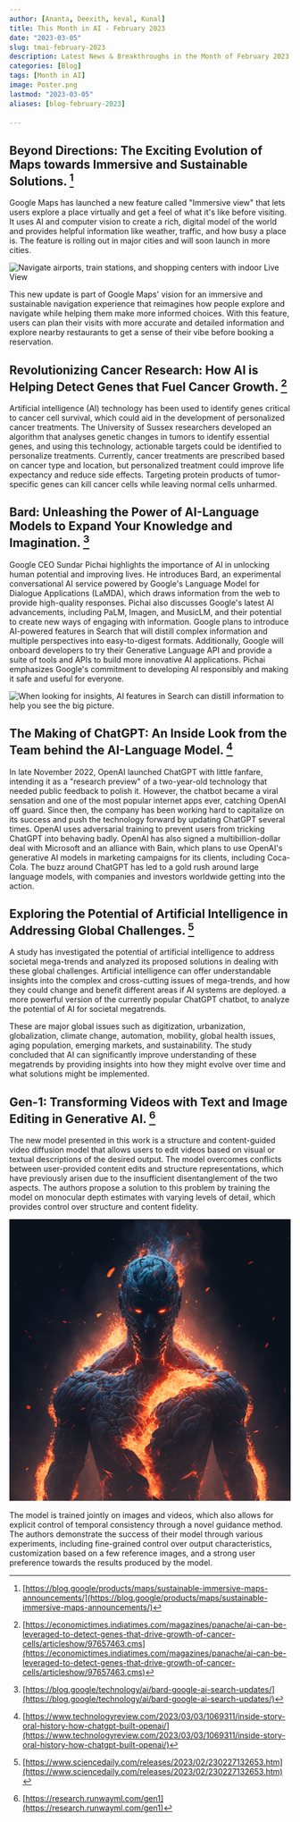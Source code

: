 ```yaml
---
author: [Ananta, Deexith, keval, Kunal]
title: This Month in AI - February 2023
date: "2023-03-05"
slug: tmai-february-2023
description: Latest News & Breakthroughs in the Month of February 2023 in AI.
categories: [Blog]
tags: [Month in AI]
image: Poster.png
lastmod: "2023-03-05"
aliases: [blog-february-2023]

---
```


## Beyond Directions: The Exciting Evolution of Maps towards Immersive and Sustainable Solutions. [^1]

Google Maps has launched a new feature called "Immersive view" that lets users explore a place virtually and get a feel of what it's like before visiting. It uses AI and computer vision to create a rich, digital model of the world and provides helpful information like weather, traffic, and how busy a place is. The feature is rolling out in major cities and will soon launch in more cities.

![Navigate airports, train stations, and shopping centers with indoor Live View](maps.gif)

This new update is part of Google Maps' vision for an immersive and sustainable navigation experience that reimagines how people explore and navigate while helping them make more informed choices. With this feature, users can plan their visits with more accurate and detailed information and explore nearby restaurants to get a sense of their vibe before booking a reservation.

## Revolutionizing Cancer Research: How AI is Helping Detect Genes that Fuel Cancer Growth. [^2]

Artificial intelligence (AI) technology has been used to identify genes critical to cancer cell survival, which could aid in the development of personalized cancer treatments. The University of Sussex researchers developed an algorithm that analyses genetic changes in tumors to identify essential genes, and using this technology, actionable targets could be identified to personalize treatments. Currently, cancer treatments are prescribed based on cancer type and location, but personalized treatment could improve life expectancy and reduce side effects. Targeting protein products of tumor-specific genes can kill cancer cells while leaving normal cells unharmed.

## Bard: Unleashing the Power of AI-Language Models to Expand Your Knowledge and Imagination. [^3]

Google CEO Sundar Pichai highlights the importance of AI in unlocking human potential and improving lives. He introduces Bard, an experimental conversational AI service powered by Google's Language Model for Dialogue Applications (LaMDA), which draws information from the web to provide high-quality responses. Pichai also discusses Google's latest AI advancements, including PaLM, Imagen, and MusicLM, and their potential to create new ways of engaging with information. Google plans to introduce AI-powered features in Search that will distill complex information and multiple perspectives into easy-to-digest formats. Additionally, Google will onboard developers to try their Generative Language API and provide a suite of tools and APIs to build more innovative AI applications. Pichai emphasizes Google's commitment to developing AI responsibly and making it safe and useful for everyone.

![When looking for insights, AI features in Search can distill information to help you see the big picture.](Bard.gif)

## The Making of ChatGPT: An Inside Look from the Team behind the AI-Language Model. [^4]

In late November 2022, OpenAI launched ChatGPT with little fanfare, intending it as a "research preview" of a two-year-old technology that needed public feedback to polish it. However, the chatbot became a viral sensation and one of the most popular internet apps ever, catching OpenAI off guard. Since then, the company has been working hard to capitalize on its success and push the technology forward by updating ChatGPT several times. OpenAI uses adversarial training to prevent users from tricking ChatGPT into behaving badly. OpenAI has also signed a multibillion-dollar deal with Microsoft and an alliance with Bain, which plans to use OpenAI's generative AI models in marketing campaigns for its clients, including Coca-Cola. The buzz around ChatGPT has led to a gold rush around large language models, with companies and investors worldwide getting into the action.

## Exploring the Potential of Artificial Intelligence in Addressing Global Challenges. [^5]

A study has investigated the potential of artificial intelligence to address societal mega-trends and analyzed its proposed solutions in dealing with these global challenges. Artificial intelligence can offer understandable insights into the complex and cross-cutting issues of mega-trends, and how they could change and benefit different areas if AI systems are deployed. a more powerful version of the currently popular ChatGPT chatbot, to analyze the potential of AI for societal megatrends. 

These are major global issues such as digitization, urbanization, globalization, climate change, automation, mobility, global health issues, aging population, emerging markets, and sustainability. The study concluded that AI can significantly improve understanding of these megatrends by providing insights into how they might evolve over time and what solutions might be implemented.

## Gen-1: Transforming Videos with Text and Image Editing in Generative AI. [^6]

The new model presented in this work is a structure and content-guided video diffusion model that allows users to edit videos based on visual or textual descriptions of the desired output. The model overcomes conflicts between user-provided content edits and structure representations, which have previously arisen due to the insufficient disentanglement of the two aspects. The authors propose a solution to this problem by training the model on monocular depth estimates with varying levels of detail, which provides control over structure and content fidelity.

![The model is trained jointly on images and videos, which also allows for explicit control of temporal consistency through a novel guidance method.](gen-1.png)

The model is trained jointly on images and videos, which also allows for explicit control of temporal consistency through a novel guidance method. The authors demonstrate the success of their model through various experiments, including fine-grained control over output characteristics, customization based on a few reference images, and a strong user preference towards the results produced by the model.


[^1]: [https://blog.google/products/maps/sustainable-immersive-maps-announcements/](https://blog.google/products/maps/sustainable-immersive-maps-announcements/)

[^2]: [https://economictimes.indiatimes.com/magazines/panache/ai-can-be-leveraged-to-detect-genes-that-drive-growth-of-cancer-cells/articleshow/97657463.cms](https://economictimes.indiatimes.com/magazines/panache/ai-can-be-leveraged-to-detect-genes-that-drive-growth-of-cancer-cells/articleshow/97657463.cms)

[^3]: [https://blog.google/technology/ai/bard-google-ai-search-updates/](https://blog.google/technology/ai/bard-google-ai-search-updates/)

[^4]: [https://www.technologyreview.com/2023/03/03/1069311/inside-story-oral-history-how-chatgpt-built-openai/](https://www.technologyreview.com/2023/03/03/1069311/inside-story-oral-history-how-chatgpt-built-openai/)

[^5]: [https://www.sciencedaily.com/releases/2023/02/230227132653.htm](https://www.sciencedaily.com/releases/2023/02/230227132653.htm)

[^6]: [https://research.runwayml.com/gen1](https://research.runwayml.com/gen1)